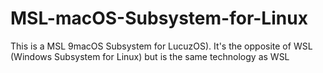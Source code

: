 # MSL-macOS-Subsystem-for-Linux
This is a MSL 9macOS Subsystem for LucuzOS). It's the opposite of WSL (Windows Subsystem for Linux) but is the same technology as WSL
